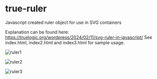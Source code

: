# true-ruler
Javascript created ruler object for use in SVG containers


Explanation can be found here: https://truelogic.org/wordpress/2024/02/11/svg-ruler-in-javascript/
See index.html, index2.html and index3.html for sample usage.

![ruler1](https://github.com/amitonline/true-ruler/assets/6240907/c3b631d0-cda4-41cc-aec6-8765d4740c03)

![ruler2](https://github.com/amitonline/true-ruler/assets/6240907/f4990f26-db02-43d9-bede-a1ee86cdbbef)

![ruler3](https://github.com/amitonline/true-ruler/assets/6240907/dd049596-e2b5-4986-bb31-9a6c91ceae5c)
